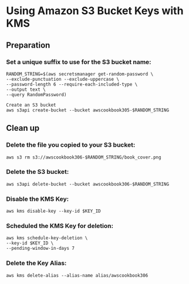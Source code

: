 # Using Amazon S3 Bucket Keys with KMS
## Preparation
### Set a unique suffix to use for the S3 bucket name:
```
RANDOM_STRING=$(aws secretsmanager get-random-password \
--exclude-punctuation --exclude-uppercase \
--password-length 6 --require-each-included-type \
--output text \
--query RandomPassword)

Create an S3 bucket 
aws s3api create-bucket --bucket awscookbook305-$RANDOM_STRING
```

## Clean up 
### Delete the file you copied to your S3 bucket:

`aws s3 rm s3://awscookbook306-$RANDOM_STRING/book_cover.png`

### Delete the S3 bucket:

`aws s3api delete-bucket --bucket awscookbook306-$RANDOM_STRING`

### Disable the KMS Key: 

`aws kms disable-key --key-id $KEY_ID`

### Scheduled the KMS Key for deletion:
```
aws kms schedule-key-deletion \
--key-id $KEY_ID \
--pending-window-in-days 7
```

### Delete the Key Alias: 

`aws kms delete-alias --alias-name alias/awscookbook306`
